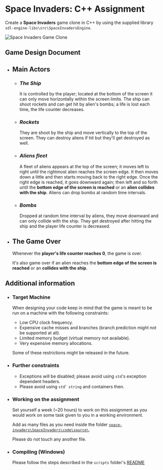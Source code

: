# Space Invaders: C++ Assignment
Create a **Space Invaders** game clone in C++ by using the supplied library `sdl-engine-libs\src\SpaceInvadersEngine`.

![Space Invaders Game Clone](https://github.com/talex-tnt/space-invaders-game-assignment/blob/master/space-invaders.gif)





## **Game Design Document**



- ## Main Actors

  * ### *The Ship*
    It is controlled by the player; located at the bottom of the screen it can only move horizontally within the screen limits. 
    The ship can shoot rockets and can get hit by alien's bombs;
    a life is lost each time, the life counter decreases.

  * ### *Rockets*
    They are shoot by the ship and move vertically to the top of the screen.
    They can destroy aliens if hit but they'll get destroyed as well.

  * ### *Aliens fleet*
    A fleet of aliens appears at the top of the screen; it moves left to right until the rightmost alien reaches the screen edge. It then moves down a little and then starts moving back to the right edge. Once the right edge is reached, it goes downward again; then left and so forth until the **bottom edge of the screen is reached** or an **alien collides with the ship**.
    Aliens can drop bombs at random time intervals.

  * ### *Bombs*
    Dropped at random time interval by aliens, they move downward and can only collide with the ship. They get destroyed after hitting the ship and the player life counter is decreased.
    
    

- ## The Game Over
    Whenever the **player's life counter reaches 0**, the game is over.

    It's also game over if an alien reaches the **bottom edge of the screen is reached** or an **collides with the ship**.
    
    


## Additional information

- ### **Target Machine** 
  When designing your code keep in mind that the game is meant to be run on a machine with the following constraints: 

  - Low CPU clock frequency. 
  - Expensive cache misses and branches (branch prediction might not be supported at all).
  - Limited memory budget (virtual memory not available). 
  - Very expensive memory allocations.
  
  Some of these restrictions might be released in the future.

- ### **Further constraints**
  - Exceptions will be disabled; please avoid using `std`'s exception dependent headers.
  - Please avoid using `std`'` string` and containers then.

- ### **Working on the assignment** 
  Set yourself a week (~20 hours) to work on this assignment as you would work on some task given to you in a working environment.
  
  
  Add as many files as you need inside the folder [`space-invaders\SpaceInvaders\code\source\`](https://github.com/talex-tnt/space-invaders-game-assignment/tree/master/SpaceInvaders/code/source). 
  
  Please do not touch any another file.

- ### **Compiling** (Windows)
  Please follow the steps described in the `scripts` folder's [README](https://github.com/talex-tnt/space-invaders-game-assignment/blob/master/scripts/README.md)


